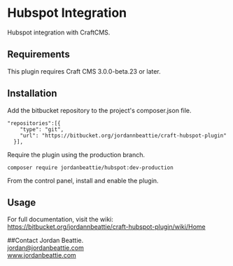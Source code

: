 # Hubspot Integration
Hubspot integration with CraftCMS.

## Requirements

This plugin requires Craft CMS 3.0.0-beta.23 or later.

## Installation
Add the bitbucket repository to the project's composer.json file. 
```
"repositories":[{
    "type": "git",
    "url": "https://bitbucket.org/jordannbeattie/craft-hubspot-plugin"
  }],
```

Require the plugin using the production branch.
```
composer require jordanbeattie/hubspot:dev-production
```

From the control panel, install and enable the plugin.

## Usage
For full documentation, visit the wiki: https://bitbucket.org/jordannbeattie/craft-hubspot-plugin/wiki/Home

##Contact
Jordan Beattie. <br>
jordan@jordanbeattie.com <br>
www.jordanbeattie.com
